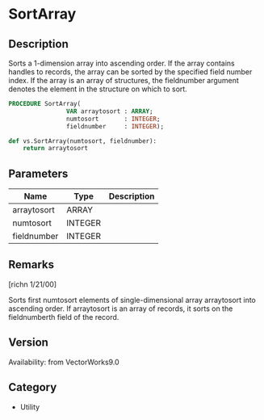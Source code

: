 # SortArray

## Description
Sorts a 1-dimension array into ascending order. If the array contains handles to records, the array can be sorted by the specified field number index. If the array is an array of structures, the fieldnumber argument denotes the element in the structure on which to sort.

```pascal
PROCEDURE SortArray(
				VAR arraytosort : ARRAY;
				numtosort       : INTEGER;
				fieldnumber     : INTEGER);
```

```python
def vs.SortArray(numtosort, fieldnumber):
    return arraytosort
```

## Parameters
|Name|Type|Description|
|---|---|---|
|arraytosort|ARRAY|   |
|numtosort|INTEGER|   |
|fieldnumber|INTEGER|   |

## Remarks
[richn 1/21/00]

Sorts first numtosort elements of single-dimensional array  arraytosort into ascending order. If arraytosort is an array of records, it sorts on the fieldnumberth field of the record.

## Version
Availability: from VectorWorks9.0

## Category
* Utility

